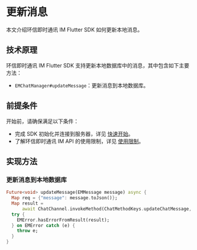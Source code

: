 # 更新消息

<Toc />

本文介绍环信即时通讯 IM Flutter SDK 如何更新本地消息。

## 技术原理

环信即时通讯 IM Flutter SDK 支持更新本地数据库中的消息，其中包含如下主要方法：

- `EMChatManager#updateMessage`：更新消息到本地数据库。

## 前提条件

开始前，请确保满足以下条件：

- 完成 SDK 初始化并连接到服务器，详见 [快速开始](quickstart.html)。
- 了解环信即时通讯 IM API 的使用限制，详见 [使用限制](/product/limitation.html)。

## 实现方法

### 更新消息到本地数据库

```dart
Future<void> updateMessage(EMMessage message) async {
  Map req = {"message": message.toJson()};
  Map result =
      await ChatChannel.invokeMethod(ChatMethodKeys.updateChatMessage, req);
  try {
    EMError.hasErrorFromResult(result);
  } on EMError catch (e) {
    throw e;
  }
}
```

